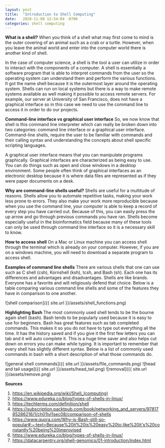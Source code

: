 ```yaml
---
layout: post
title:  "Introduction to Shell Computing"
date:   2020-11-08 12:54:04 -0700
categories: shell computing
---
```

**What is a shell?**
When you think of a shell what may first come to mind is the outer covering of an animal such as a crab or a turtle. However, when you leave the animal world and enter into the computer world there is another kind of shell.

In the case of computer science, a shell is the tool a user can utilize in order to interact with the components of a computer. A shell is essentially a software program that is able to interpret commands from the user so the operating system can understand them and perform the various functions. It got the name shell because it is the outermost layer around the operating system. Shells can run on local systems but there is a way to make remote systems available as well making it possible to access remote servers. For example, our server at University of San Francisco, does not have a graphical interface so in this case we need to use the command line to access it in order to do our projects.   

**Command-line interface vs graphical user interface**
So, we now know that shell is this command line interpreter which can really be broken down into two categories: command line interface or a graphical user interface. Command-line shells, require the user to be familiar with commands and their calling syntax and understanding the concepts about shell specific scripting languages.

A graphical user interface means that you can manipulate programs graphically. Graphical interfaces are characterized as being easy to use. You can do things such as open and close windows in a desktop environment. Some people often think of graphical interfaces as an electronic desktop because it is where data files are represented as if they were paper documents on a desk.

**Why are command-line shells useful?**
Shells are useful for a multitude of reasons. Shells allow you to automate repetitive tasks, making your work less prone to errors. They also make your work more reproducible because when you use the command line, your computer is able to keep a record of every step you have carried out. Because of this, you can easily press the up arrow and go through previous commands you have ran. Shells become especially useful in the bioinformatics field because many of these tools can only be used through command line interface so it is a necessary skill to know.

**How to access shell**
On a Mac or Linux machine you can access shell through the terminal which is already on your computer. However, if you are on a windows machine, you will need to download a separate program to access shell.

**Examples of command line shells**
There are various shells that one can use such as C shell (csh), Kornshell (ksh), tcsh, and Bash (sh). Each one has its differences and advantages and disadvantages. Shells are like brands. Everyone has a favorite and will religiously defend that choice. Below is a table comparing various command line shells and some of the features they have in comparison to one another.

![shell comparison]({{ site.url }}/assets/shell_functions.png)

**Highlighting Bash**
The most commonly used shell tends to be the bourne again shell (bash). Bash tends to be popularly used because it is easy to use for beginners. Bash has great features such as tab completed commands. This makes it so you do not have to type out everything all the time. It has the history saved and if you give it the first few letters you can tab and it will auto complete it. This is a huge time saver and also helps cut down on errors you can make while typing. It is important to remember that every shell has slightly different syntax. Below is a list of commonly used commands in bash with a short description of what those commands do.

![general shell commands]({{ site.url }}/assets/file_commands.png)
![head and tail usage]({{ site.url }}/assets/head_tail.png)
![removal]({{ site.url }}/assets/remove.png)


**Sources**
1) https://en.wikipedia.org/wiki/Shell_(computing)
2) https://www.edureka.co/blog/types-of-shells-in-linux/
3) https://techterms.com/definition/shell
4) https://subscription.packtpub.com/book/networking_and_servers/9781785286216/1/ch01lvl1sec08/comparison-of-shells
5) https://www.quora.com/Why-is-Bash-still-so-popular#:~:text=Because%20it%20is%20easy%20to,like%20it's%20constantly%20being%20improvised
6) https://www.edureka.co/blog/types-of-shells-in-linux/
7) https://datacarpentry.org/shell-genomics/01-introduction/index.html
